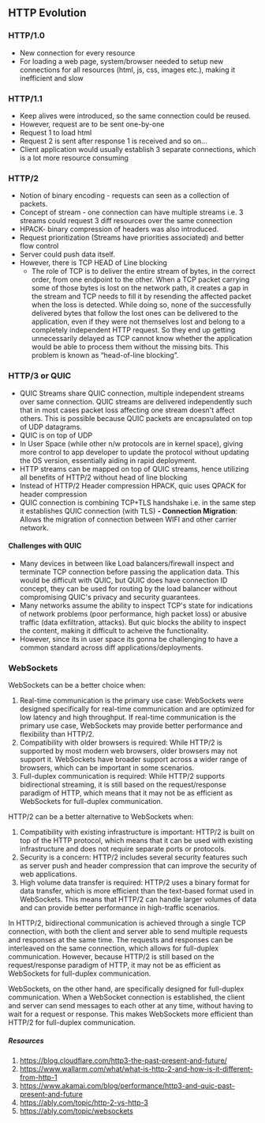 ## HTTP Evolution

### HTTP/1.0
- New connection for every resource
- For loading a web page, system/browser needed to setup new connections for all resources (html, js, css, images etc.), making it inefficient and slow

### HTTP/1.1
- Keep alives were introduced, so the same connection could be reused. 
- However, request are to be sent one-by-one 
- Request 1 to load html
- Request 2 is sent after response 1 is received and so on...
- Client application would usually establish 3 separate connections, which is a lot more resource consuming

### HTTP/2
- Notion of binary encoding - requests can seen as a collection of packets.
- Concept of stream - one connection can have multiple streams i.e. 3 streams could request 3 diff resources over the same connection
- HPACK- binary compression of headers was also introduced.
- Request prioritization (Streams have priorities associated) and better flow control
- Server could push data itself.
- However, there is TCP HEAD of Line blocking
  - The role of TCP is to deliver the entire stream of bytes, in the correct order, from one endpoint to the other. When a TCP packet carrying some 
of those bytes is lost on the network path, it creates a gap in the stream and TCP needs to fill it by resending the affected packet when the loss 
is detected. While doing so, none of the successfully delivered bytes that follow the lost ones can be delivered to the application, 
even if they were not themselves lost and belong to a completely independent HTTP request. So they end up getting unnecessarily delayed as TCP cannot
know whether the application would be able to process them without the missing bits. This problem is known as “head-of-line blocking”.

### HTTP/3 or QUIC
- QUIC Streams share QUIC connection, multiple independent streams over same connection.  QUIC streams are delivered independently such that in most cases 
packet loss affecting one stream doesn't affect others. This is possible because QUIC packets are encapsulated on top of UDP datagrams.
- QUIC is on top of UDP
- In User Space (while other n/w protocols are in kernel space), giving more control to app developer to update the protocol without updating the OS
version, essentially aiding in rapid deployment.
- HTTP streams can be mapped on top of QUIC streams, hence utilizing all benefits of HTTP/2 without head of line blocking
- Instead of HTTP/2 Header compression HPACK, quic uses QPACK for header compression
- QUIC connection is combining TCP+TLS handshake i.e. in the same step it establishes QUIC connection (with TLS)
**- Connection Migration**: Allows the migration of connection between WIFI and other carrier network.

#### Challenges with QUIC
- Many devices in between like Load balancers/firewall inspect and terminate TCP connection before passing the application data. This would be difficult
with QUIC, but QUIC does have connection ID concept, they can be used for routing by the load balancer without compromising QUIC's privacy and security guarantees.
- Many networks assume the ability to inspect TCP's state for indications of network problems (poor performance, high packet loss) or 
abusive traffic (data exfiltration, attacks). But quic blocks the ability to inspect the content, making it difficult to acheive the functionality. 
- However, since its in user space its gonna be challenging to have a common standard across diff applications/deployments.


### WebSockets
WebSockets can be a better choice when:

1. Real-time communication is the primary use case: WebSockets were designed specifically for real-time communication and are optimized for low latency and high throughput. If real-time communication is the primary use case, WebSockets may provide better performance and flexibility than HTTP/2.
2. Compatibility with older browsers is required: While HTTP/2 is supported by most modern web browsers, older browsers may not support it. WebSockets have broader support across a wider range of browsers, which can be important in some scenarios.
3. Full-duplex communication is required: While HTTP/2 supports bidirectional streaming, it is still based on the request/response paradigm of HTTP, which means that it may not be as efficient as WebSockets for full-duplex communication.

HTTP/2 can be a better alternative to WebSockets when:

1. Compatibility with existing infrastructure is important: HTTP/2 is built on top of the HTTP protocol, which means that it can be used with existing infrastructure and does not require separate ports or protocols.
2. Security is a concern: HTTP/2 includes several security features such as server push and header compression that can improve the security of web applications.
3. High volume data transfer is required: HTTP/2 uses a binary format for data transfer, which is more efficient than the text-based format used in WebSockets. This means that HTTP/2 can handle larger volumes of data and can provide better performance in high-traffic scenarios.

In HTTP/2, bidirectional communication is achieved through a single TCP connection, with both the client and server able to send multiple requests and responses at the same time. The requests and responses can be interleaved on the same connection, which allows for full-duplex communication. However, because HTTP/2 is still based on the request/response paradigm of HTTP, it may not be as efficient as WebSockets for full-duplex communication.

WebSockets, on the other hand, are specifically designed for full-duplex communication. When a WebSocket connection is established, the client and server can send messages to each other at any time, without having to wait for a request or response. This makes WebSockets more efficient than HTTP/2 for full-duplex communication.



##### Resources
1. https://blog.cloudflare.com/http3-the-past-present-and-future/
2. https://www.wallarm.com/what/what-is-http-2-and-how-is-it-different-from-http-1
3. https://www.akamai.com/blog/performance/http3-and-quic-past-present-and-future
4. https://ably.com/topic/http-2-vs-http-3
5. https://ably.com/topic/websockets
